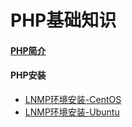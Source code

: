 # PHP基础知识
#### [PHP简介](./基础知识/PHP简介.md)
#### PHP安装
- [LNMP环境安装-CentOS](./LNMP环境安装笔记-CentOS.md)
- [LNMP环境安装-Ubuntu](./LNMP环境安装笔记-Ubuntu.md)